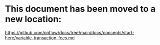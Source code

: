 # This document has been moved to a new location:

https://github.com/onflow/docs/tree/main/docs/concepts/start-here/variable-transaction-fees.md
